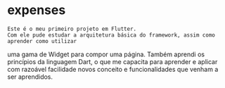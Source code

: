# expenses

    Este é o meu primeiro projeto em Flutter.
    Com ele pude estudar a arquitetura básica do framework, assim como aprender como utilizar
uma gama de Widget para compor uma página.
	Também aprendi os princípios da linguagem Dart, o que me capacita para aprender e aplicar
com razoável facilidade novos conceito e funcionalidades que venham a ser aprendidos.
